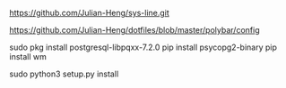 https://github.com/Julian-Heng/sys-line.git


https://github.com/Julian-Heng/dotfiles/blob/master/polybar/config

sudo pkg install postgresql-libpqxx-7.2.0
pip install psycopg2-binary
pip install wm

sudo python3 setup.py  install

